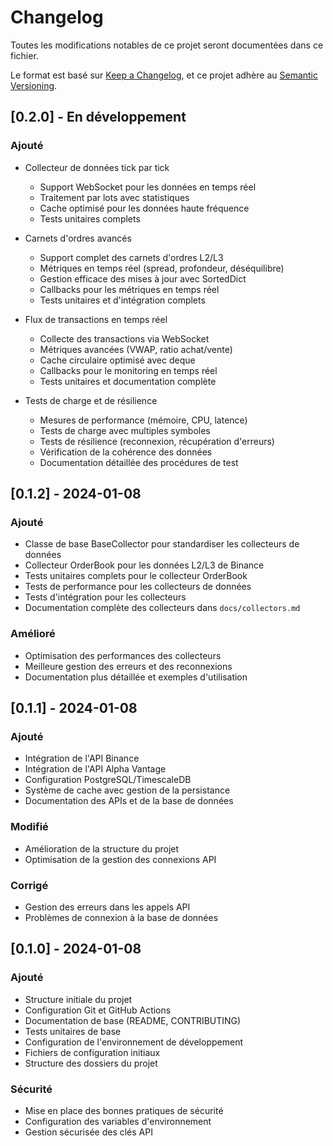 # Changelog

Toutes les modifications notables de ce projet seront documentées dans ce fichier.

Le format est basé sur [Keep a Changelog](https://keepachangelog.com/fr/1.0.0/),
et ce projet adhère au [Semantic Versioning](https://semver.org/spec/v2.0.0.html).

## [0.2.0] - En développement
### Ajouté
- Collecteur de données tick par tick
  - Support WebSocket pour les données en temps réel
  - Traitement par lots avec statistiques
  - Cache optimisé pour les données haute fréquence
  - Tests unitaires complets

- Carnets d'ordres avancés
  - Support complet des carnets d'ordres L2/L3
  - Métriques en temps réel (spread, profondeur, déséquilibre)
  - Gestion efficace des mises à jour avec SortedDict
  - Callbacks pour les métriques en temps réel
  - Tests unitaires et d'intégration complets

- Flux de transactions en temps réel
  - Collecte des transactions via WebSocket
  - Métriques avancées (VWAP, ratio achat/vente)
  - Cache circulaire optimisé avec deque
  - Callbacks pour le monitoring en temps réel
  - Tests unitaires et documentation complète

- Tests de charge et de résilience
  - Mesures de performance (mémoire, CPU, latence)
  - Tests de charge avec multiples symboles
  - Tests de résilience (reconnexion, récupération d'erreurs)
  - Vérification de la cohérence des données
  - Documentation détaillée des procédures de test

## [0.1.2] - 2024-01-08
### Ajouté
- Classe de base BaseCollector pour standardiser les collecteurs de données
- Collecteur OrderBook pour les données L2/L3 de Binance
- Tests unitaires complets pour le collecteur OrderBook
- Tests de performance pour les collecteurs de données
- Tests d'intégration pour les collecteurs
- Documentation complète des collecteurs dans `docs/collectors.md`

### Amélioré
- Optimisation des performances des collecteurs
- Meilleure gestion des erreurs et des reconnexions
- Documentation plus détaillée et exemples d'utilisation

## [0.1.1] - 2024-01-08
### Ajouté
- Intégration de l'API Binance
- Intégration de l'API Alpha Vantage
- Configuration PostgreSQL/TimescaleDB
- Système de cache avec gestion de la persistance
- Documentation des APIs et de la base de données

### Modifié
- Amélioration de la structure du projet
- Optimisation de la gestion des connexions API

### Corrigé
- Gestion des erreurs dans les appels API
- Problèmes de connexion à la base de données

## [0.1.0] - 2024-01-08
### Ajouté
- Structure initiale du projet
- Configuration Git et GitHub Actions
- Documentation de base (README, CONTRIBUTING)
- Tests unitaires de base
- Configuration de l'environnement de développement
- Fichiers de configuration initiaux
- Structure des dossiers du projet

### Sécurité
- Mise en place des bonnes pratiques de sécurité
- Configuration des variables d'environnement
- Gestion sécurisée des clés API 